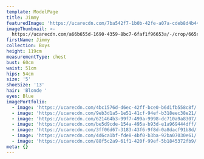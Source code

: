 ```yaml
---
template: ModelPage
title: Jimmy
featuredImage: 'https://ucarecdn.com/7ba542f7-1b0b-42fe-a07a-cdeb8d4b4498/'
imageThumbnail: >-
  https://ucarecdn.com/a66b655d-1690-4359-8bc7-6faf1f96653a/-/crop/665x830/22,0/-/preview/
firstName: Jimmy
collection: Boys
height: 119cm
measurementType: chest
bust: 60cm
waist: 51cm
hips: 54cm
size: '5'
shoeSize: '13'
hair: 'Blonde '
eyes: Blue
imagePortfolio:
  - image: 'https://ucarecdn.com/4bc1576d-d6ec-42ff-bce0-b6d1fb558c8f/'
  - image: 'https://ucarecdn.com/9eb3d1a5-1e51-41cf-94ef-b318eec38e21/'
  - image: 'https://ucarecdn.com/621464b3-99f7-499a-9998-dc710a9a8307/'
  - image: 'https://ucarecdn.com/be5d9cde-154a-495a-b93d-e1a969444dff/'
  - image: 'https://ucarecdn.com/3ff06d67-3183-43f6-9f8d-0a8dacf91b8d/'
  - image: 'https://ucarecdn.com/4d6ca1bf-fde8-4bf0-b3ba-92ba07030e61/'
  - image: 'https://ucarecdn.com/88f5c2a9-61f1-420f-99ef-5b1845372fb9/'
meta: {}
---
```


